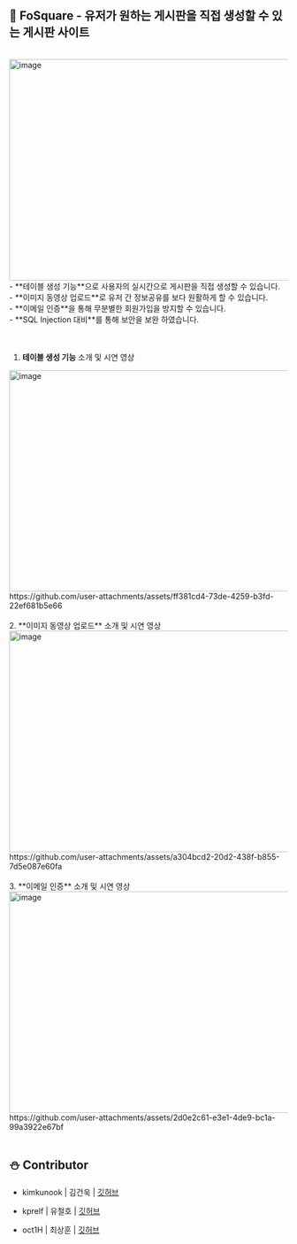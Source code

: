 ## 🎄 **FoSquare - 유저가 원하는 게시판을 직접 생성할 수 있는 게시판 사이트**  

<br>
<img width="600" height="400" alt="image" src="https://github.com/user-attachments/assets/1041f1d1-b809-4728-bf0d-7d61f390fe54" />

<br>
- **테이블 생성 기능**으로 사용자의 실시간으로 게시판을 직접 생성할 수 있습니다.  
<br>
- **이미지 동영상 업로드**로 유저 간 정보공유를 보다 원활하게 할 수 있습니다.  
<br>
- **이메일 인증**을 통해 무분별한 회원가입을 방지할 수 있습니다.
<br>
- **SQL Injection 대비**를 통해 보안을 보완 하였습니다.
<br>
<br>
<br>


1. **테이블 생성 기능** 소개 및 시연 영상
<img width="600" height="400" alt="image" src="https://github.com/user-attachments/assets/18a179b6-dec6-47ec-8fcd-5a0c52593063" />
https://github.com/user-attachments/assets/ff381cd4-73de-4259-b3fd-22ef681b5e66

<br>
<br>
2. **이미지 동영상 업로드** 소개 및 시연 영상
<img width="600" height="400" alt="image" src="https://github.com/user-attachments/assets/bc7cf2db-71e1-402c-ae75-76e6611d059f" />
https://github.com/user-attachments/assets/a304bcd2-20d2-438f-b855-7d5e087e60fa

<br>
<br>
3. **이메일 인증** 소개 및 시연 영상
<img width="600" height="400" alt="image" src="https://github.com/user-attachments/assets/ec98a37a-1e92-4e9d-9bc3-ea21ccc01e6c" />
https://github.com/user-attachments/assets/2d0e2c61-e3e1-4de9-bc1a-99a3922e67bf


<br>
<br>


## ⛄ Contributor

+ kimkunook | 김건욱 | [깃허브](https://github.com/kimkunook)

+ kprelf | 유철호 | [깃허브](https://github.com/kprelf)

+ oct1H | 최상훈 | [깃허브](https://github.com/oct1H)
